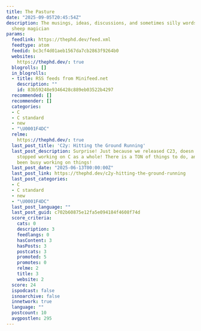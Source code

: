 ```yaml
---
title: The Pasture
date: "2025-09-05T20:45:54Z"
description: The musings, ideas, discussions, and sometimes silly words from a digital
  sheep magician
params:
  feedlink: https://thephd.dev/feed.xml
  feedtype: atom
  feedid: bc3cf4d01aeb1567da7cb2863f9264b0
  websites:
    https://thephd.dev/: true
  blogrolls: []
  in_blogrolls:
  - title: RSS feeds from Minifeed.net
    description: ""
    id: 83b59248e9346428c889eb03522b4297
  recommended: []
  recommender: []
  categories:
  - C
  - C standard
  - new
  - "\U0001F4DC"
  relme:
    https://thephd.dev/: true
  last_post_title: 'C2y: Hitting the Ground Running'
  last_post_description: Surprise! Just because we released C23, doesn’t mean we’ve
    stopped working on C as a whole! There is a TON of things to do, and we have absolutely
    been busy working on things!
  last_post_date: "2025-06-13T00:00:00Z"
  last_post_link: https://thephd.dev/c2y-hitting-the-ground-running
  last_post_categories:
  - C
  - C standard
  - new
  - "\U0001F4DC"
  last_post_language: ""
  last_post_guid: c702b60875e12fa5e094184f4608f74d
  score_criteria:
    cats: 0
    description: 3
    feedlangs: 0
    hasContent: 3
    hasPosts: 3
    postcats: 3
    promoted: 5
    promotes: 0
    relme: 2
    title: 3
    website: 2
  score: 24
  ispodcast: false
  isnoarchive: false
  innetwork: true
  language: ""
  postcount: 10
  avgpostlen: 295
---
```

